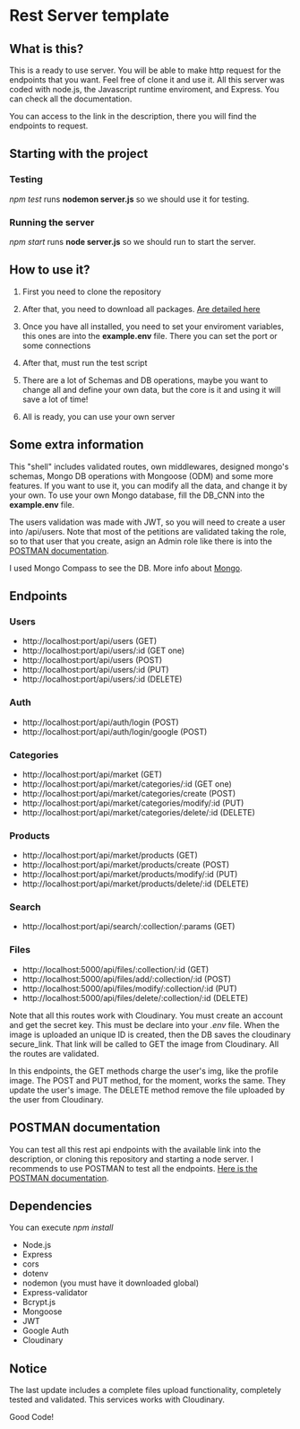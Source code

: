 # Rest Server template

## What is this?

This is a ready to use server. You will be able to make http request for the endpoints that you want. Feel free of clone it and use it. All this server was coded with node.js, the Javascript runtime enviroment, and Express. You can check all the documentation.

You can access to the link in the description, there you will find the endpoints to request.

## Starting with the project

### Testing

_npm test_ runs **nodemon server.js** so we should use it for testing.

### Running the server

_npm start_ runs **node server.js** so we should run to start the server.

## How to use it?

1. First you need to clone the repository

2. After that, you need to download all packages. [Are detailed here](#dependencies)

3. Once you have all installed, you need to set your enviroment variables, this ones are
   into the **example.env** file. There you can set the port or some connections

4. After that, must run the test script

5. There are a lot of Schemas and DB operations, maybe you want to change all and define
   your own data, but the core is it and using it will save a lot of time!

6. All is ready, you can use your own server

## Some extra information

This "shell" includes validated routes, own middlewares, designed mongo's schemas,
Mongo DB operations with Mongoose (ODM) and some more features. If you want to use it,
you can modify all the data, and change it by your own. To use your own Mongo database,
fill the DB_CNN into the **example.env** file.

The users validation was made with JWT, so you will need to create a user into /api/users.
Note that most of the petitions are validated taking the role, so to that user that you create, asign
an Admin role like there is into the [POSTMAN documentation](#postman-documentation).

I used Mongo Compass to see the DB. More info about [Mongo](https://www.mongodb.com/docs/).

## Endpoints

### Users

- http://localhost:port/api/users (GET)
- http://localhost:port/api/users/:id (GET one)
- http://localhost:port/api/users (POST)
- http://localhost:port/api/users/:id (PUT)
- http://localhost:port/api/users/:id (DELETE)

### Auth

- http://localhost:port/api/auth/login (POST)
- http://localhost:port/api/auth/login/google (POST)

### Categories

- http://localhost:port/api/market (GET)
- http://localhost:port/api/market/categories/:id (GET one)
- http://localhost:port/api/market/categories/create (POST)
- http://localhost:port/api/market/categories/modify/:id (PUT)
- http://localhost:port/api/market/categories/delete/:id (DELETE)

### Products

- http://localhost:port/api/market/products (GET)
- http://localhost:port/api/market/products/create (POST)
- http://localhost:port/api/market/products/modify/:id (PUT)
- http://localhost:port/api/market/products/delete/:id (DELETE)

### Search

- http://localhost:port/api/search/:collection/:params (GET)

### Files

- http://localhost:5000/api/files/:collection/:id (GET)
- http://localhost:5000/api/files/add/:collection/:id (POST)
- http://localhost:5000/api/files/modify/:collection/:id (PUT)
- http://localhost:5000/api/files/delete/:collection/:id (DELETE)

Note that all this routes work with Cloudinary. You must create an account and get the secret key. This must be
declare into your _.env_ file. When the image is uploaded an unique ID is created, then the DB saves the cloudinary
secure_link. That link will be called to GET the image from Cloudinary. All the routes are validated.

In this endpoints, the GET methods charge the user's img, like the profile image. The POST and PUT method, for the moment, works the same. They update the user's image. The DELETE method remove the file uploaded by the user from
Cloudinary.

## POSTMAN documentation

You can test all this rest api endpoints with the available link into the description, or cloning this
repository and starting a node server. I recommends to use POSTMAN to test all the endpoints.
[Here is the POSTMAN documentation](https://documenter.getpostman.com/view/20548561/UyrEgEs5).

## Dependencies

You can execute _npm install_

- Node.js
- Express
- cors
- dotenv
- nodemon (you must have it downloaded global)
- Express-validator
- Bcrypt.js
- Mongoose
- JWT
- Google Auth
- Cloudinary

## Notice

The last update includes a complete files upload functionality, completely tested and validated. This services works with Cloudinary.

Good Code!
